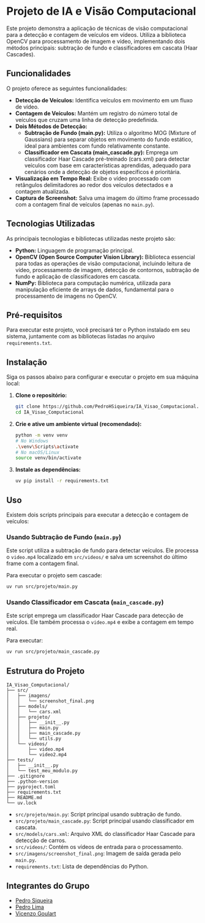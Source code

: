 # Projeto de IA e Visão Computacional

Este projeto demonstra a aplicação de técnicas de visão computacional para a detecção e contagem de veículos em vídeos. Utiliza a biblioteca OpenCV para processamento de imagem e vídeo, implementando dois métodos principais: subtração de fundo e classificadores em cascata (Haar Cascades).

## Funcionalidades

O projeto oferece as seguintes funcionalidades:

- **Detecção de Veículos:** Identifica veículos em movimento em um fluxo de vídeo.
- **Contagem de Veículos:** Mantém um registro do número total de veículos que cruzam uma linha de detecção predefinida.
- **Dois Métodos de Detecção:**
  - **Subtração de Fundo (main.py):** Utiliza o algoritmo MOG (Mixture of Gaussians) para separar objetos em movimento do fundo estático, ideal para ambientes com fundo relativamente constante.
  - **Classificador em Cascata (main_cascade.py):** Emprega um classificador Haar Cascade pré-treinado (cars.xml) para detectar veículos com base em características aprendidas, adequado para cenários onde a detecção de objetos específicos é prioritária.
- **Visualização em Tempo Real:** Exibe o vídeo processado com retângulos delimitadores ao redor dos veículos detectados e a contagem atualizada.
- **Captura de Screenshot:** Salva uma imagem do último frame processado com a contagem final de veículos (apenas no `main.py`).

## Tecnologias Utilizadas

As principais tecnologias e bibliotecas utilizadas neste projeto são:

- **Python:** Linguagem de programação principal.
- **OpenCV (Open Source Computer Vision Library):** Biblioteca essencial para todas as operações de visão computacional, incluindo leitura de vídeo, processamento de imagem, detecção de contornos, subtração de fundo e aplicação de classificadores em cascata.
- **NumPy:** Biblioteca para computação numérica, utilizada para manipulação eficiente de arrays de dados, fundamental para o processamento de imagens no OpenCV.

## Pré-requisitos

Para executar este projeto, você precisará ter o Python instalado em seu sistema, juntamente com as bibliotecas listadas no arquivo `requirements.txt`.

## Instalação

Siga os passos abaixo para configurar e executar o projeto em sua máquina local:

1.  **Clone o repositório:**

    ```bash
    git clone https://github.com/PedroHSiqueira/IA_Visao_Computacional.git
    cd IA_Visao_Computacional
    ```

2.  **Crie e ative um ambiente virtual (recomendado):**

    ```bash
    python -m venv venv
    # No Windows
    .\venv\Scripts\activate
    # No macOS/Linux
    source venv/bin/activate
    ```

3.  **Instale as dependências:**

    ```bash
    uv pip install -r requirements.txt
    ```

## Uso

Existem dois scripts principais para executar a detecção e contagem de veículos:

### Usando Subtração de Fundo (`main.py`)

Este script utiliza a subtração de fundo para detectar veículos. Ele processa o `video.mp4` localizado em `src/videos/` e salva um screenshot do último frame com a contagem final.

Para executar o projeto sem cascade:

```bash
uv run src/projeto/main.py
```

### Usando Classificador em Cascata (`main_cascade.py`)

Este script emprega um classificador Haar Cascade para detecção de veículos. Ele também processa o `video.mp4` e exibe a contagem em tempo real.

Para executar:

```bash
uv run src/projeto/main_cascade.py
```

## Estrutura do Projeto

```
IA_Visao_Computacional/
├── src/
│   ├── imagens/
│   │   └── screenshot_final.png
│   ├── models/
│   │   └── cars.xml
│   ├── projeto/
│   │   ├── __init__.py
│   │   ├── main.py
│   │   ├── main_cascade.py
│   │   └── utils.py
│   └── videos/
│       ├── video.mp4
│       └── video2.mp4
├── tests/
│   ├── __init__.py
│   └── test_meu_modulo.py
├── .gitignore
├── .python-version
├── pyproject.toml
├── requirements.txt
├── README.md
└── uv.lock
```

- `src/projeto/main.py`: Script principal usando subtração de fundo.
- `src/projeto/main_cascade.py`: Script principal usando classificador em cascata.
- `src/models/cars.xml`: Arquivo XML do classificador Haar Cascade para detecção de carros.
- `src/videos/`: Contém os vídeos de entrada para o processamento.
- `src/imagens/screenshot_final.png`: Imagem de saída gerada pelo `main.py`.
- `requirements.txt`: Lista de dependências do Python.

## Integrantes do Grupo

- [Pedro Siqueira](https://github.com/PedroHSiqueira)
- [Pedro Lima](https://github.com/uPedroLima11)
- [Vicenzo Goulart](https://github.com/HiveZ4)

